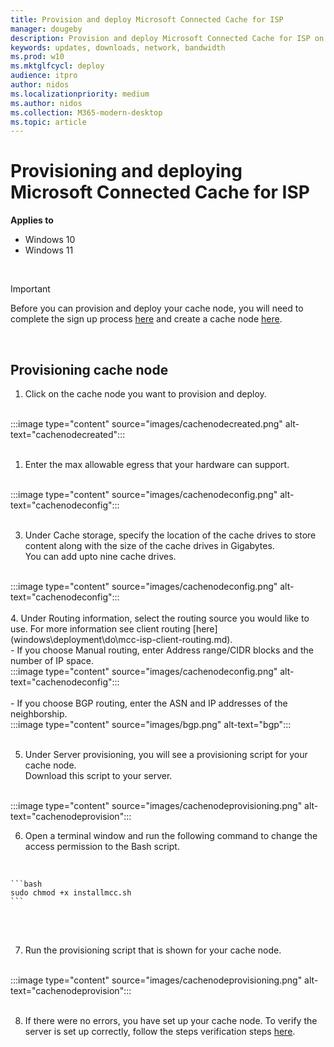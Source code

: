 ```yaml
---
title: Provision and deploy Microsoft Connected Cache for ISP
manager: dougeby
description: Provision and deploy Microsoft Connected Cache for ISP on Azure portal
keywords: updates, downloads, network, bandwidth
ms.prod: w10
ms.mktglfcycl: deploy
audience: itpro
author: nidos
ms.localizationpriority: medium
ms.author: nidos
ms.collection: M365-modern-desktop
ms.topic: article
---
```



# Provisioning and deploying Microsoft Connected Cache for ISP

**Applies to**

- Windows 10
- Windows 11

<br/>


> [!IMPORTANT]  
> Before you can provision and deploy your cache node, you will need to complete the sign up process [here](windows\deployment\do\mcc-isp-signup.md) and create a cache node [here](windows\deployment\do\mcc-isp-create.md).

<br/>

## Provisioning cache node

1. Click on the cache node you want to provision and deploy.  
<br/> 
:::image type="content" source="images/cachenodecreated.png" alt-text="cachenodecreated":::
<br/>
<br/>

1. Enter the max allowable egress that your hardware can support.  
<br/> 
:::image type="content" source="images/cachenodeconfig.png" alt-text="cachenodeconfig":::
<br/>
<br/>

3. Under Cache storage, specify the location of the cache drives to store content along with the size of the cache drives in Gigabytes.  
You can add upto nine cache drives.  
<br/>
:::image type="content" source="images/cachenodeconfig.png" alt-text="cachenodeconfig":::
<br/>
<br/>
4. Under Routing information, select the routing source you would like to use. For more information see client routing [here](windows\deployment\do\mcc-isp-client-routing.md).  
<br/>
    - If you choose Manual routing, enter Address range/CIDR blocks and the number of IP space.  
<br/>
:::image type="content" source="images/cachenodeconfig.png" alt-text="cachenodeconfig":::
<br/>
<br/>
    - If you choose BGP routing, enter the ASN and IP addresses of the neighborship.  
<br/>
:::image type="content" source="images/bgp.png" alt-text="bgp":::
<br/>
<br/>
 
5. Under Server provisioning, you will see a provisioning script for your cache node.  
Download this script to your server.
<br/>
:::image type="content" source="images/cachenodeprovisioning.png" alt-text="cachenodeprovision":::

<br/>

6. Open a terminal window and run the following command to change the access permission to the Bash script.  
<br/>

    ```bash
    sudo chmod +x installmcc.sh
    ```
<br/>
<br/>

7. Run the provisioning script that is shown for your cache node.  
<br/>
:::image type="content" source="images/cachenodeprovisioning.png" alt-text="cachenodeprovision":::
<br/>
<br/>

8. If there were no errors, you have set up your cache node. To verify the server is set up correctly, follow the steps verification steps [here](windows\deployment\do\mcc-isp-verify-cache-node.md).